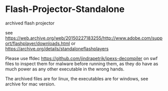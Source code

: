 # Flash-Projector-Standalone
archived flash projector 

see https://web.archive.org/web/20150227183255/http://www.adobe.com/support/flashplayer/downloads.html
or https://archive.org/details/standaloneflashplayers

Please use ffdec https://github.com/jindrapetrik/jpexs-decompiler on swf files to inspect them for malware before running them, as they
do have as much power as any other executable in the wrong hands.

The archived files are for linux, the executables are for windows, see archive for mac version.
